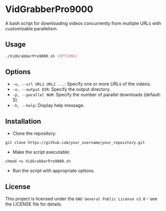 # VidGrabberPro9000
A bash script for downloading videos concurrently from multiple URLs with customizable parallelism.

## Usage

```bash
./VidGrabberPro9000.sh [OPTIONS]
```

## Options
- `-u, --url URL1 URL2 ...`: Specify one or more URLs of the videos.
- `-o, --output DIR`: Specify the output directory.
- `-p, --parallel NUM`: Specify the number of parallel downloads (default: 5).
- `-h, --help`: Display help message.

## Installation
- Clone the repository:
```
git clone https://github.com/your_username/your_repository.git
```

- Make the script executable:
```
chmod +x VidGrabberPro9000.sh
```

- Run the script with appropriate options.

## License
This project is licensed under the `GNU General Public License v3.0` - see the LICENSE file for details.
